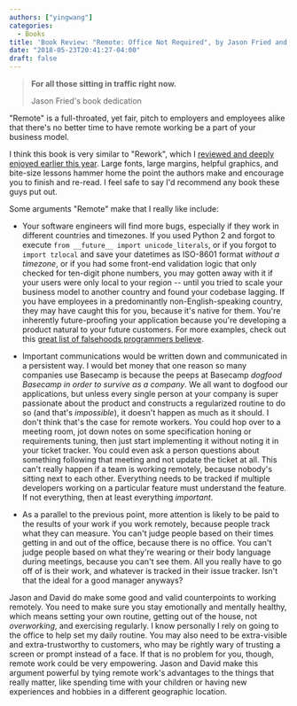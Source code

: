 ```yaml
---
authors: ["yingwang"]
categories:
  - Books
title: 'Book Review: "Remote: Office Not Required", by Jason Fried and David Heinemeier Hansson'
date: "2018-05-23T20:41:27-04:00"
draft: false
---
```


> **For all those sitting in traffic right now.**
>
> Jason Fried's book dedication

"Remote" is a full-throated, yet fair, pitch to employers and employees alike that there's no better time to have remote working be a part of your business model.

I think this book is very similar to "Rework", which I [reviewed and deeply enjoyed earlier this year](/posts/2018/04/04/rework). Large fonts, large margins, helpful graphics, and bite-size lessons hammer home the point the authors make and encourage you to finish and re-read. I feel safe to say I'd recommend any book these guys put out.

Some arguments "Remote" make that I really like include:

- Your software engineers will find more bugs, especially if they work in different countries and timezones. If you used Python 2 and forgot to execute `from __future__ import unicode_literals`, or if you forgot to `import tzlocal` and save your datetimes as ISO-8601 format _without a timezone_, or if you had some front-end validation logic that only checked for ten-digit phone numbers, you may gotten away with it if your users were only local to your region -- until you tried to scale your business model to another country and found your codebase lagging. If you have employees in a predominantly non-English-speaking country, they may have caught this for you, because it's native for them. You're inherently future-proofing your application because you're developing a product natural to your future customers. For more examples, check out this [great list of falsehoods programmers believe](https://github.com/kdeldycke/awesome-falsehood).

- Important communications would be written down and communicated in a persistent way. I would bet money that one reason so many companies use Basecamp is because the peeps at Basecamp _dogfood Basecamp in order to survive as a company_. We all want to dogfood our applications, but unless every single person at your company is super passionate about the product and constructs a regularized routine to do so (and that's _impossible_), it doesn't happen as much as it should. I don't think that's the case for remote workers. You could hop over to a meeting room, jot down notes on some specification honing or requirements tuning, then just start implementing it without noting it in your ticket tracker. You could even ask a person questions about something following that meeting and not update the ticket at all. This can't really happen if a team is working remotely, because nobody's sitting next to each other. Everything needs to be tracked if multiple developers working on a particular feature must understand the feature. If not everything, then at least everything _important_.

- As a parallel to the previous point, more attention is likely to be paid to the results of your work if you work remotely, because people track what they can measure. You can't judge people based on their times getting in and out of the office, because there is no office. You can't judge people based on what they're wearing or their body language during meetings, because you can't see them. All you really have to go off of is their work, and whatever is tracked in their issue tracker. Isn't that the ideal for a good manager anyways?

Jason and David do make some good and valid counterpoints to working remotely. You need to make sure you stay emotionally and mentally healthy, which means setting your own routine, getting out of the house, not _overworking_, and exercising regularly. I know personally I rely on going to the office to help set my daily routine. You may also need to be extra-visible and extra-trustworthy to customers, who may be rightly wary of trusting a screen or prompt instead of a face. If that is no problem for you, though, remote work could be very empowering. Jason and David make this argument powerful by tying remote work's advantages to the things that really matter, like spending time with your children or having new experiences and hobbies in a different geographic location.
